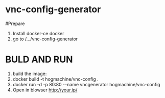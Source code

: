 # vnc-config-generator
#Prepare
1. Install docker-ce docker
2. go to /.../vnc-config-generator
# BULD AND RUN
1. build the image:
1. docker build -t hogmachine/vnc-config .
2. docker run -d -p 80:80 --name vncgenerator hogmachine/vnc-config
3. Open in blowser http://your.ip/
